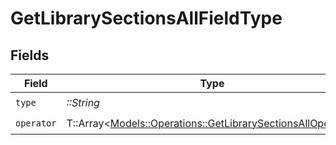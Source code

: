 # GetLibrarySectionsAllFieldType


## Fields

| Field                                                                                                                   | Type                                                                                                                    | Required                                                                                                                | Description                                                                                                             | Example                                                                                                                 |
| ----------------------------------------------------------------------------------------------------------------------- | ----------------------------------------------------------------------------------------------------------------------- | ----------------------------------------------------------------------------------------------------------------------- | ----------------------------------------------------------------------------------------------------------------------- | ----------------------------------------------------------------------------------------------------------------------- |
| `type`                                                                                                                  | *::String*                                                                                                              | :heavy_check_mark:                                                                                                      | N/A                                                                                                                     | tag                                                                                                                     |
| `operator`                                                                                                              | T::Array<[Models::Operations::GetLibrarySectionsAllOperator](../../models/operations/getlibrarysectionsalloperator.md)> | :heavy_check_mark:                                                                                                      | N/A                                                                                                                     |                                                                                                                         |